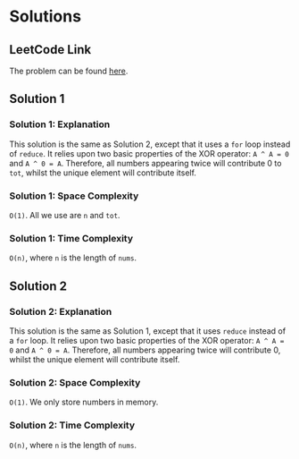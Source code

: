 # Solutions

## LeetCode Link

The problem can be found [here](https://leetcode.com/problems/single-number/).

## Solution 1

### Solution 1: Explanation

This solution is the same as Solution 2, except that it uses a `for` loop
instead of `reduce`. It relies upon two basic properties of the XOR operator:
`A ^ A = 0` and `A ^ 0 = A`. Therefore, all numbers appearing twice
will contribute 0 to `tot`, whilst the unique element will contribute itself.

### Solution 1: Space Complexity

`O(1)`. All we use are `n` and `tot`.

### Solution 1: Time Complexity

`O(n)`, where `n` is the length of `nums`.

## Solution 2

### Solution 2: Explanation

This solution is the same as Solution 1, except that it uses `reduce` instead of
a `for` loop. It relies upon two basic properties of the XOR operator:
`A ^ A = 0` and `A ^ 0 = A`. Therefore, all numbers appearing twice
will contribute 0, whilst the unique element will contribute itself.

### Solution 2: Space Complexity

`O(1)`. We only store numbers in memory.

### Solution 2: Time Complexity

`O(n)`, where `n` is the length of `nums`.
